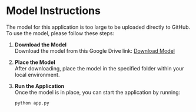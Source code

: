 # Model Instructions

The model for this application is too large to be uploaded directly to GitHub. To use the model, please follow these steps:

1. **Download the Model**  
   Download the model from this Google Drive link: [Download Model](https://drive.google.com/file/d/1p_BO7iS_fR_4ImCTxPiMgIeaLeUOuZzg/view?usp=sharing)

3. **Place the Model**  
   After downloading, place the model in the specified folder within your local environment.

4. **Run the Application**  
   Once the model is in place, you can start the application by running:
   ```bash
   python app.py
